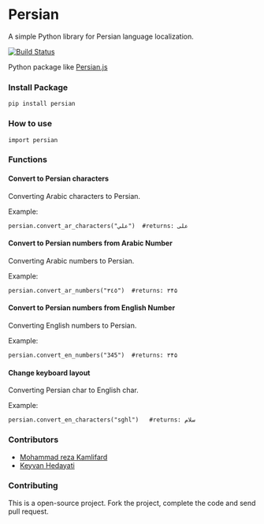 Persian
==========

A simple Python library for Persian language localization.

[![Build Status](https://travis-ci.org/itmard/Persian.png?branch=master)](https://travis-ci.org/itmard/Persian)

Python package like [Persian.js](https://github.com/usablica/persian.js)

### Install Package
```
pip install persian
```
### How to use
```
import persian
```
### Functions

#### Convert to Persian characters
Converting Arabic characters to Persian.

Example:
```
persian.convert_ar_characters("علي")  #returns: علی
```

#### Convert to Persian numbers from Arabic Number

Converting Arabic numbers to Persian.

Example:

```
persian.convert_ar_numbers("٣٤٥")  #returns: ۳۴۵
```


#### Convert to Persian numbers from English Number
Converting English numbers to Persian.

Example:

```
persian.convert_en_numbers("345")  #returns: ۳۴۵
```



#### Change keyboard layout
Converting Persian char to English char.

Example:

```
persian.convert_en_characters("sghl")   #returns: سلام
```



### Contributors

- [Mohammad reza Kamlifard](http://kamalifard.ir/)
- [Keyvan Hedayati](https://github.com/k1-hedayati)

### Contributing

This is a open-source project. Fork the project, complete the code and send pull request.
